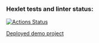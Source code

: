 ### Hexlet tests and linter status:
[![Actions Status](https://github.com/alek-pol/rails-project-lvl2/workflows/hexlet-check/badge.svg)](https://github.com/alek-pol/rails-project-lvl2/actions)

[Deployed demo project](https://alek-pol-collective-blog.herokuapp.com/)
